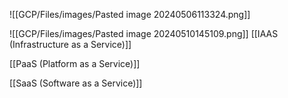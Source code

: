 
![[GCP/Files/images/Pasted image 20240506113324.png]]



![[GCP/Files/images/Pasted image 20240510145109.png]]
[[IAAS (Infrastructure as a Service)]]

[[PaaS (Platform as a Service)]]

[[SaaS (Software as a Service)]]



